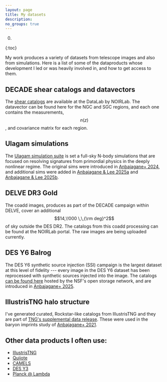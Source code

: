 ```yaml
---
layout: page
title: My datasets
description:
no_groups: true
---
```


0. 
{:toc}

My work produces a variety of datasets from telescope images and also from simulations. Here is a list of some of the dataproducts whose development I led or was heavily involved in, and how to get access to them.


## DECADE shear catalogs and datavectors

The [shear catalogs]() are available at the DataLab by NOIRLab. The datavector can be found here for the NGC and SGC regions, and each one contains the measurements, $$n(z)$$, and covariance matrix for each region.

## Ulagam simulations

The [Ulagam simulation suite](https://ulagam-simulations.readthedocs.io/) is set a full-sky N-body simulations that are focused on resolving signatures from primordial physics in the deeply nonlinear regime. The original sims were introduced in [Anbajagane+ 2024](), and additional sims were added in [Anbajagane & Lee 2025a]() and [Anbajagane & Lee 2025b]().


## DELVE DR3 Gold

The coadd images, produces as part of the DECADE campaign within DELVE, cover an additional $$14,\!000 \,\,{\rm deg}^2$$ of sky outside the DES DR2. The catalogs from this coadd processing can be found at the NOIRLab portal. The raw images are being uploaded currently.


## DES Y6 Balrog

The DES Y6 synthetic source injection (SSI) campaign is the largest dataset at this level of fidelity --- every image in the DES Y6 dataset has been reprocessed with synthetic sources injected into the image. The catalogs [can be found here](https://des.ncsa.illinois.edu/releases/y6a2) hosted by the NSF's open storage network, and are introduced in [Anbajagane+ 2025](https://arxiv.org/abs/2501.05683).

## IllustrisTNG halo structure

I've generated curated, Rockstar-like catalogs from IllustrisTNG and they are part of [TNG's supplemental data release](https://www.tng-project.org/data/docs/specifications/#sec5q). These were used in the baryon imprints study of [Anbajagane+ 2021](https://arxiv.org/abs/2109.02713).


## Other data products I often use:

* [IllustrisTNG](https://www.tng-project.org/about/)
* [Quijote](https://quijote-simulations.readthedocs.io/)
* [CAMELS](https://camels.readthedocs.io/)
* [DES Y3](https://des.ncsa.illinois.edu/releases/y3a2)
* [Planck @ Lambda](https://lambda.gsfc.nasa.gov/product/planck/)

